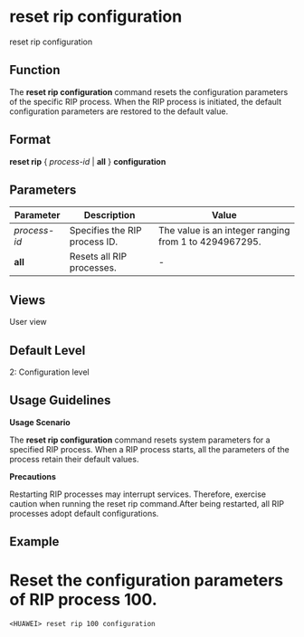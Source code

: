 reset rip configuration
=======================

reset rip configuration

Function
--------



The **reset rip configuration** command resets the configuration parameters of the specific RIP process. When the RIP process is initiated, the default configuration parameters are restored to the default value.




Format
------

**reset rip** { *process-id* | **all** } **configuration**


Parameters
----------

| Parameter | Description | Value |
| --- | --- | --- |
| *process-id* | Specifies the RIP process ID. | The value is an integer ranging from 1 to 4294967295. |
| **all** | Resets all RIP processes. | - |



Views
-----

User view


Default Level
-------------

2: Configuration level


Usage Guidelines
----------------

**Usage Scenario**

The **reset rip configuration** command resets system parameters for a specified RIP process. When a RIP process starts, all the parameters of the process retain their default values.

**Precautions**

Restarting RIP processes may interrupt services. Therefore, exercise caution when running the reset rip command.After being restarted, all RIP processes adopt default configurations.


Example
-------

# Reset the configuration parameters of RIP process 100.
```
<HUAWEI> reset rip 100 configuration

```